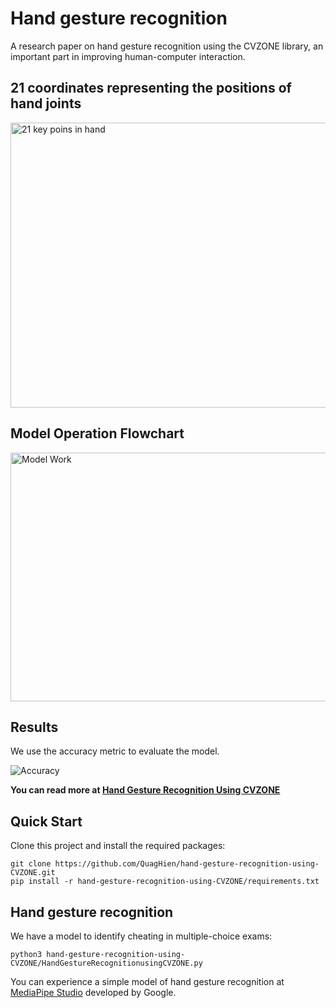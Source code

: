 # Hand gesture recognition
A research paper on hand gesture recognition using the CVZONE library, an important part in improving human-computer interaction.
## 21 coordinates representing the positions of hand joints 
<img src="https://github.com/QuagHien/hand-gesture-recognition-using-CVZONE/blob/master/images/21%20features%20hands.png" alt="21 key poins in hand" width="638" height="456" />  

## Model Operation Flowchart  

<img src="https://github.com/QuagHien/hand-gesture-recognition-using-CVZONE/blob/master/images/Method.png" alt="Model Work" width="704" height="398" />  

## Results
We use the accuracy metric to evaluate the model.

![Accuracy](https://github.com/QuagHien/hand-gesture-recognition-using-CVZONE/blob/master/images/result.png)

**You can read more at [Hand Gesture Recognition Using CVZONE](https://camps.aptaracorp.com/ACM_PMS/PMS/ACM/ICIIT2024/18/6159aa34-f000-11ee-8182-16bb50361d1f/OUT/iciit2024-18.html#)**
## Quick Start
Clone this project and install the required packages:
```
git clone https://github.com/QuagHien/hand-gesture-recognition-using-CVZONE.git
pip install -r hand-gesture-recognition-using-CVZONE/requirements.txt
```
## Hand gesture recognition
We have a model to identify cheating in multiple-choice exams:
```
python3 hand-gesture-recognition-using-CVZONE/HandGestureRecognitionusingCVZONE.py
```
You can experience a simple model of hand gesture recognition at [MediaPipe Studio](https://mediapipe-studio.webapps.google.com/demo/gesture_recognizer) developed by Google.  
